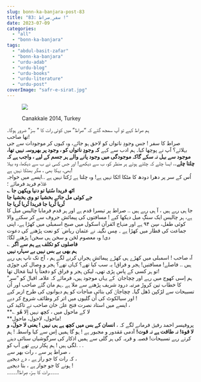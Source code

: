 ```yaml
---
slug: bonn-ka-banjara-post-83
title: "83: سفرِ ِصراط !"
date: 2023-07-09
categories: 
  - "all"
  - "bonn-ka-banjara"
tags: 
  - "abdul-basit-zafar"
  - "bonn-ka-banjara"
  - "urdu-adab"
  - "urdu-blog"
  - "urdu-books"
  - "urdu-literature"
  - "urdu-post"
coverImage: "safr-e-sirat.jpg"
---
```


<figure>

![](images/safr-e-sirat.jpg)

<figcaption>

Canakkale 2014, Turkey

</figcaption>

</figure>

ہم صراط کہے تو آپ سمجھ گئے کہ “صراط” میں کوئی رات کا “ سِرّ” ضرور ہوگا۔  
تھا صاحب!  
صراط کا سفر ! جس وجودِ ناتواں کو لاحق ہو جائے، وہ کیوں کر موجودات سے جی بہلائے؟ آپ نے پوچھا کیا۔ ہم ادب سے کہے **کہ وجودِ ناتواں کو ، وجود پر بھروسہ نہیں تھا، موجود سے بہل نہ سکے گاکہ موجودگی میں وجود پانے والے ہر جسم کے لیے ، واجب ہے کہ چلتا چلے..** ایسا چلے کہ چلتے ہوئے ہر منظر کو، ب سے دیکھے! اور جس کسی نے ب سے دیکھا، وہ بہلا بھی، بہکا بھی ، مگر بھٹکا نہیں ہے!  
اُس کے سر پر دھرا دودھ کا مٹکا اٹکا نہیں ہے! وہ چلتا ہے رُکتا نہیں ہے ..ایسے میں خواجہ غلاؔم فرید فرمائے ؛  
**؎ اٹھ فریدا سُتیا تو دنیا ویکھن جا  
جے کوئی مل جائے بخشیا تو وی بخشیا جا  
ٹُریا ٹُریا جا فریدا ٹُریا ٹُریا جا**  
جا ہی رہے ہیں ، آ ہی رہے ہیں .. صراط پر تیسرا قدم ہے اور ہر قدم فرمایا چالیس میل کا ہے، ہر چالیس ایک سنگِ میل دیکھا کیے ! مسافتوں کی پیمائش حروف سے کر سکنے والا کوئی طفل، سِن ۹۴ ہے اور منہاج الؔقرآن اسکول میں صبح اسمبلی میں کھڑا ہے، اپنی جماعت کی قطار میں کھڑا ہے ۔ مِس نگینہ نے عثمان ریاض ؔ کو نعت پڑھنے کی دعوت دی! وہ معصوم لحَن و سخن ہی سخن! پڑھنے لگا؛  
؎ **فاصلوں کو تکلف ہے ہم سے اگر  
ہم بھی بے بس نہیں بے سہارہ نہیں**  
آہ صاحب ! اسمبلی میں کھڑے ہی کھڑے پیمائشِ ہجراں کرنے لگے ہم ، آج تک ناپ ہی رہے ہیں .. فاصلے! مسافتیں! ہجر و فراق! یہ سب کیا تھے؟ کہاں تھے؟ ہجر و وصال کی جوڑی تو ہر کسی کے پاس پڑی تھی، لیکن ہجر و فراق کو دفعتاً پا لینا مَحال تھا!  
ہم اِسی کھوج میں رہے اور چچاجان ؔ کے یہاں موجود ہیں، فرمائے کہ علامہ اقبالؔ کو “سر” کا خطاب تین کروڑ مرتبہ درود شریف پڑھنے سے ملا ہے ۔ہم مان گئے صاحب اور اُن تسبیحات سے لڑکپن ڈھل گیا۔ چچاجانؔ کی بتائی مناجات کو ہم دیوانوں کی طرح ازبر کیے اور سیالکوٹ کی اُن گلیوں میں اتر کر وظائف شروع کر دیے !  
ایسے میں استاد نصرت فتح علیؔ خان صاحب نے تاکید کی ،  
**؎ لا کے ماحول میں ، کچھ نہیں اِلا ھُو  
**ماحول، لاحول، ماحول!  
پروفیسر احمد رفیقؔ فرمانے لگے کہ ، **انسان کے بس میں کچھ ہے ہی نہیں ! یعنی لا حولَ، و لا قوة! نہ طاقت ہے نہ قوت!** آدمی مَقدور و مجبور ہے ! ہو گا ہمیں اِس سے کیا واسطہ ! ہم کرتے رہے تسبیحات! قصبہ و قریہ کی ہر گلی سے ہمیں اذکار کی سرگوشیاں سنائی دینے لگی ہیں ! ہم پکار رہے تھے آپ کو. . .  
صراط پر سے ، رات بھر سے ،  
کہ رات کا جو راز ہے ، دے دیجیے ،  
ہونے کا جو جواز ہے ، بتا دیجیے !  
۔۔۔۔۔رات کا سِرّ، صِراط!۔۔۔۔۔
